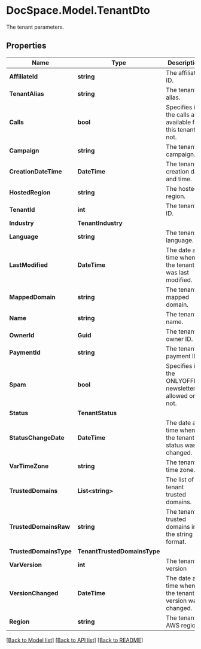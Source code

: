 # DocSpace.Model.TenantDto
The tenant parameters.

## Properties

Name | Type | Description | Notes
------------ | ------------- | ------------- | -------------
**AffiliateId** | **string** | The affiliate ID. | [optional] 
**TenantAlias** | **string** | The tenant alias. | [optional] 
**Calls** | **bool** | Specifies if the calls are available for this tenant or not. | [optional] 
**Campaign** | **string** | The tenant campaign. | [optional] 
**CreationDateTime** | **DateTime** | The tenant creation date and time. | [optional] [readonly] 
**HostedRegion** | **string** | The hosted region. | [optional] 
**TenantId** | **int** | The tenant ID. | [optional] [readonly] 
**Industry** | **TenantIndustry** |  | [optional] 
**Language** | **string** | The tenant language. | [optional] 
**LastModified** | **DateTime** | The date and time when the tenant was last modified. | [optional] 
**MappedDomain** | **string** | The tenant mapped domain. | [optional] 
**Name** | **string** | The tenant name. | [optional] 
**OwnerId** | **Guid** | The tenant owner ID. | [optional] 
**PaymentId** | **string** | The tenant payment ID. | [optional] 
**Spam** | **bool** | Specifies if the ONLYOFFICE newsletter is allowed or not. | [optional] 
**Status** | **TenantStatus** |  | [optional] 
**StatusChangeDate** | **DateTime** | The date and time when the tenant status was changed. | [optional] [readonly] 
**VarTimeZone** | **string** | The tenant time zone. | [optional] 
**TrustedDomains** | **List&lt;string&gt;** | The list of tenant trusted domains. | [optional] 
**TrustedDomainsRaw** | **string** | The tenant trusted domains in the string format. | [optional] 
**TrustedDomainsType** | **TenantTrustedDomainsType** |  | [optional] 
**VarVersion** | **int** | The tenant version | [optional] 
**VersionChanged** | **DateTime** | The date and time when the tenant version was changed. | [optional] 
**Region** | **string** | The tenant AWS region. | [optional] 

[[Back to Model list]](../README.md#documentation-for-models) [[Back to API list]](../README.md#documentation-for-api-endpoints) [[Back to README]](../README.md)

